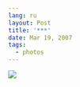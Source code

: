 ```yaml
---
lang: ru
layout: Post
title: '***'
date: Mar 19, 2007
tags:
  - photos
---
```


![](/images/blog/Sapegin-Artem-20D-2007-03-10-280-8038.jpg)
